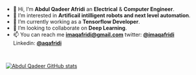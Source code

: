 - 👋 Hi, I’m **Abdul Qadeer Afridi** an **Electrical** & **Computer Engineer**.
- 👀 I’m interested in **Artificail intilligent robots and next level automation**.
- 🌱 I’m currently working as a **Tensorflow Developer**.
- 💞️ I’m looking to collaborate on **Deep Learning**.
- 📫 You can reach me **imaqafridi@gmail.com** twitter: <a href="https://twitter.com/imaqafridi"> **@imaqafridi** </a> Linkedin: <a href="https://www.linkedin.com/in/aqafridi/"> **@aqafridi** </a>
</br>

![]()
[![Abdul Qadeer GitHub stats](https://github-readme-stats.vercel.app/api?username=aqafridi&show_icons=true&hide=prs&theme=radical)]()
<!---
aqafridi/aqafridi is a ✨ special ✨ repository because its `README.md` (this file) appears on your GitHub profile.
You can click the Preview link to take a look at your changes.
--->
